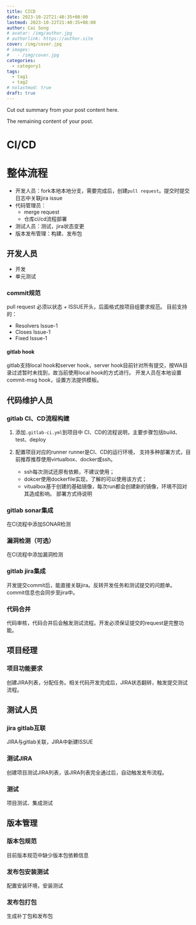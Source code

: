 ```yaml
---
title: CICD
date: 2023-10-22T21:40:35+08:00
lastmod: 2023-10-22T21:40:35+08:00
author: Cai Song
# avatar: /img/author.jpg
# authorlink: https://author.site
cover: /img/cover.jpg
# images:
#   - /img/cover.jpg
categories:
  - category1
tags:
  - tag1
  - tag2
# nolastmod: true
draft: true
---
```


Cut out summary from your post content here.

<!--more-->

The remaining content of your post.
# CI/CD

# 整体流程
* 开发人员：fork本地本地分支，需要完成后，创建`pull request`。提交时提交日志中关联jira issue
* 代码管理员：
    * merge request
    * 仓库ci/cd流程部署
* 测试人员：测试，jira状态变更
* 版本发布管理：构建、发布包

## 开发人员
* 开发
* 单元测试
### commit规范
pull request 必须以状态 + ISSUE开头，后面格式按项目组要求规范。
目前支持的：
* Resolvers Issue-1
* Closes Issue-1
* Fixed Issue-1

#### gitlab hook
gitlab支持local hook和server hook，server hook目前针对所有提交，按WA目录过滤暂时未找到，故当前使用local hook的方式进行。
开发人员在本地设置 commit-msg hook，设置方法提供模板。

## 代码维护人员
### gitlab CI、CD流程构建
1. 添加`.gitlab-ci.yml`到项目中
    CI、CD的流程说明，主要步骤包括build、test、deploy
    
2. 配置项目对应的runner
    runner是CI、CD的运行环境， 支持多种部署方式，目前推荐推荐使用virtualbox、docker或ssh。
    * ssh每次测试还原有依赖，不建议使用；
    * dokcer使用dockerfile实现，了解的可以使用该方式；
    * vitualbox基于创建的基础镜像，每次run都会创建新的镜像，环境不回对其造成影响。
    部署方式待说明

### gitlab sonar集成
在CI流程中添加SONAR检测

### 漏洞检测（可选）
在CI流程中添加漏洞检测

### gitlab jira集成
开发提交commit后，能直接关联jira。反转开发任务和测试提交的问题单。commit信息也会同步至jira中。

### 代码合并
代码审核，代码合并后会触发测试流程。开发必须保证提交的request是完整功能。

## 项目经理

### 项目功能要求
创建JIRA列表，分配任务。相关代码开发完成后，JIRA状态翻转，触发提交测试流程。

## 测试人员
### jira gitlab互联
JIRA与gitlab关联，JIRA中新建ISSUE

### 测试JIRA
创建项目测试JIRA列表，该JIRA列表完全通过后，自动触发发布流程。

### 测试
项目测试、集成测试

## 版本管理
### 版本包规范
目前版本规范中缺少版本包依赖信息

### 发布包安装测试
配置安装环境，安装测试

### 发布包打包
生成补丁包和发布包

